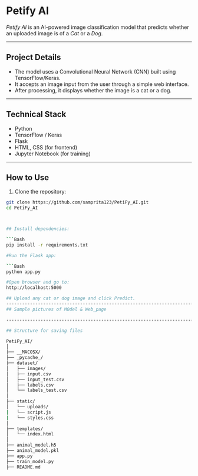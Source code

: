 
# Petify AI

*Petify AI* is an AI-powered image classification model that predicts whether an uploaded image is of a *Cat* or a *Dog*.

---

## Project Details

- The model uses a Convolutional Neural Network (CNN) built using TensorFlow/Keras.
- It accepts an image input from the user through a simple web interface.
- After processing, it displays whether the image is a cat or a dog.

---

## Technical Stack

- Python  
- TensorFlow / Keras  
- Flask  
- HTML, CSS (for frontend)  
- Jupyter Notebook (for training)

---

## How to Use

1. Clone the repository:
```bash
git clone https://github.com/samprita123/PetiFy_AI.git
cd PetiFy_AI



## Install dependencies:

```Bash
pip install -r requirements.txt

#Run the Flask app:

```Bash
python app.py

#Open browser and go to:
http://localhost:5000

## Upload any cat or dog image and click Predict.
------------------------------------------------------------------------
## Sample pictures of MOdel & Web_page

------------------------------------------------------------------------

## Structure for saving files

PetiFy_AI/
│
├── __MACOSX/
├── _pycache_/
├── dataset/
│   ├── images/
│   ├── input.csv
│   ├── input_test.csv
│   ├── labels.csv
│   └── labels_test.csv
│
├── static/
│   └── uploads/
|   └── script.js
|   └── styles.css
│
├── templates/
│   └── index.html
│
├── animal_model.h5
├── animal_model.pkl
├── app.py
├── train_model.py
├── README.md

